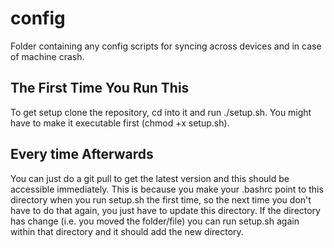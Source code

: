 # config
Folder containing any config scripts for syncing across devices and in case of machine crash.

## The First Time You Run This

To get setup clone the repository, cd into it and run ./setup.sh. You might have to make it executable first (chmod +x setup.sh).

## Every time Afterwards

You can just do a git pull to get the latest version and this should be accessible immediately. This is because you make your .bashrc point to this directory when you run setup.sh the first time, so the next time you don't have to do that again, you just have to update this directory. If the directory has change (i.e. you moved the folder/file) you can run setup.sh again within that directory and it should add the new directory.

